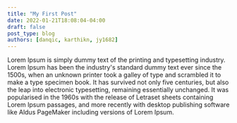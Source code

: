 ```yaml
---
title: "My First Post"
date: 2022-01-21T18:08:04-04:00
draft: false
post_type: blog
authors: [danqic, karthikn, jy1682]
---
```


Lorem Ipsum is simply dummy text of the printing and typesetting industry. Lorem Ipsum has been the industry's standard dummy text ever since the 1500s, when an unknown printer took a galley of type and scrambled it to make a type specimen book. It has survived not only five centuries, but also the leap into electronic typesetting, remaining essentially unchanged. It was popularised in the 1960s with the release of Letraset sheets containing Lorem Ipsum passages, and more recently with desktop publishing software like Aldus PageMaker including versions of Lorem Ipsum.
